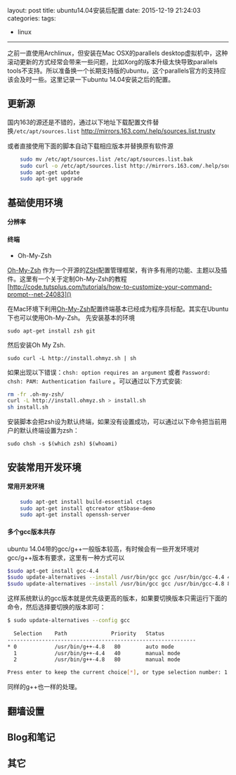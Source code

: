 layout: post
title: ubuntu14.04安装后配置
date: 2015-12-19 21:24:03
categories:
tags:
 - linux
---


之前一直使用Archlinux，但安装在Mac OSX的parallels desktop虚拟机中，这种滚动更新的方式经常会带来一些问题，比如Xorg的版本升级太快导致parallels tools不支持。所以准备换一个长期支持版的ubuntu，这个parallels官方的支持应该会及时一些。这里记录一下ubuntu 14.04安装之后的配置。

<!--more-->

## 更新源

国内163的源还是不错的，通过以下地址下载配置文件替换`/etc/apt/sources.list`
http://mirrors.163.com/.help/sources.list.trusty

或者直接使用下面的脚本自动下载相应版本并替换原有软件源

```bash
    sudo mv /etc/apt/sources.list /etc/apt/sources.list.bak
    sudo curl -o /etc/apt/sources.list http://mirrors.163.com/.help/sources.list.`cat /etc/lsb-release | grep DISTRIB_CODENAME | awk -F= '{print $2}'`
    sudo apt-get update
    sudo apt-get upgrade
```

## 基础使用环境

#### 分辨率

#### 终端

* Oh-My-Zsh

[Oh-My-Zsh](http://ohmyz.sh/) 作为一个开源的[ZSH](http://www.zsh.org/)配置管理框架，有许多有用的功能、主题以及插件。这里有一个关于定制Oh-My-Zsh的教程
[http://code.tutsplus.com/tutorials/how-to-customize-your-command-prompt--net-24083]()

在Mac环境下利用[Oh-My-Zsh](http://ohmyz.sh/)配置终端基本已经成为程序员标配。其实在Ubuntu下也可以使用Oh-My-Zsh。
先安装基本的环境
    
    sudo apt-get install zsh git
然后安装Oh My Zsh.

    sudo curl -L http://install.ohmyz.sh | sh
如果出现以下错误：`chsh: option requires an argument` 或者 `Password: chsh: PAM: Authentication failure` 。可以通过以下方式安装:
```bash
rm -fr .oh-my-zsh/
curl -L http://install.ohmyz.sh > install.sh
sh install.sh
```
安装脚本会把zsh设为默认终端，如果没有设置成功，可以通过以下命令把当前用户的默认终端设置为zsh：

    sudo chsh -s $(which zsh) $(whoami)

## 安装常用开发环境

#### 常用开发环境
```bash
    sudo apt-get install build-essential ctags
    sudo apt-get install qtcreator qt5base-demo
    sudo apt-get install openssh-server
```


#### 多个gcc版本共存
ubuntu 14.04带的gcc/g++一般版本较高，有时候会有一些开发环境对gcc/g++版本有要求，这里有一种方式可以

```bash
$sudo apt-get install gcc-4.4
$sudo update-alternatives --install /usr/bin/gcc gcc /usr/bin/gcc-4.4 40  (这里“40” 是优先级，值越大优先级越高）
$sudo update-alternatives --install /usr/bin/gcc gcc /usr/bin/gcc-4.8 80 (本机自带的设置为60更高的优先级）
```

这样系统默认的gcc版本就是优先级更高的版本，如果要切换版本只需运行下面的命令，然后选择要切换的版本即可：

```bash 
$ sudo update-alternatives --config gcc
    
  Selection    Path              Priority   Status------------------------------------------------------------* 0            /usr/bin/g++-4.8   80        auto mode  1            /usr/bin/g++-4.4   40        manual mode  2            /usr/bin/g++-4.8   80        manual modePress enter to keep the current choice[*], or type selection number: 1

```

同样的g++也一样的处理。

## 翻墙设置

## Blog和笔记

## 其它


